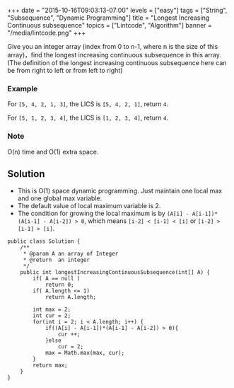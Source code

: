 +++
date = "2015-10-16T09:03:13-07:00"
levels = ["easy"]
tags = ["String", "Subsequence", "Dynamic Programming"]
title = "Longest Increasing Continuous subsequence"
topics = ["Lintcode", "Algorithm"]
banner = "/media/lintcode.png"
+++

Give you an integer array (index from 0 to n-1, where n is the size of this array)，find the longest increasing continuous subsequence in this array. (The definition of the longest increasing continuous subsequence here can be from right to left or from left to right)
<!--more-->


### Example
For `[5, 4, 2, 1, 3]`, the LICS is `[5, 4, 2, 1]`, return `4`.

For `[5, 1, 2, 3, 4]`, the LICS is `[1, 2, 3, 4]`, return `4`.

### Note
O(n) time and O(1) extra space.


## Solution
- This is O(1) space dynamic programming. Just maintain one local max and one global max variable.
- The default value of local maximum variable is 2. 
- The condition for growing the local maximum is by `(A[i] - A[i-1])*(A[i-1] - A[i-2]) > 0`, which means `[i-2] < [i-1] < [i]` or `[i-2] > [i-1] > [i]`.



```
public class Solution {
    /**
     * @param A an array of Integer
     * @return  an integer
     */
    public int longestIncreasingContinuousSubsequence(int[] A) {
        if( A == null )
            return 0;
        if( A.length <= 1)
            return A.length;
        
        int max = 2;
        int cur = 2;
        for(int i = 2; i < A.length; i++) {
            if((A[i] - A[i-1])*(A[i-1] - A[i-2]) > 0){
                cur ++;   
            }else
                cur = 2;
            max = Math.max(max, cur);
        }
        return max;
    }
}
```